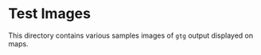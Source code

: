 Test Images
===========

This directory contains various samples images of `gtg` output displayed on maps. 
